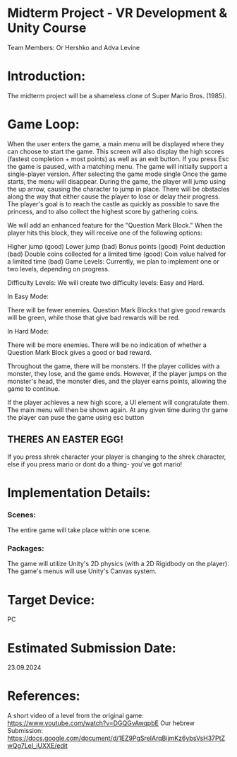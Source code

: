 # Midterm Project - VR Development & Unity Course
Team Members: Or Hershko and Adva Levine

# Introduction:
The midterm project will be a shameless clone of Super Mario Bros. (1985).

# Game Loop:
When the user enters the game, a main menu will be displayed where they can choose to start the game. This screen will also display the high scores (fastest completion + most points) as well as an exit button.
If you press Esc the game is paused, with a matching menu.
The game will initially support a single-player version.
After selecting the game mode single
Once the game starts, the menu will disappear. During the game, the player will jump using the up arrow, causing the character to jump in place. There will be obstacles along the way that either cause the player to lose or delay their progress. The player's goal is to reach the castle as quickly as possible to save the princess, and to also collect the highest score by gathering coins.

We will add an enhanced feature for the "Question Mark Block." When the player hits this block, they will receive one of the following options:

Higher jump (good)
Lower jump (bad)
Bonus points (good)
Point deduction (bad)
Double coins collected for a limited time (good)
Coin value halved for a limited time (bad)
Game Levels:
Currently, we plan to implement one or two levels, depending on progress.

Difficulty Levels:
We will create two difficulty levels: Easy and Hard.

In Easy Mode:

There will be fewer enemies.
Question Mark Blocks that give good rewards will be green, while those that give bad rewards will be red.

In Hard Mode:

There will be more enemies.
There will be no indication of whether a Question Mark Block gives a good or bad reward.

Throughout the game, there will be monsters. If the player collides with a monster, they lose, and the game ends. However, if the player jumps on the monster's head, the monster dies, and the player earns points, allowing the game to continue.

If the player achieves a new high score, a UI element will congratulate them. The main menu will then be shown again.
At any given time during thr game the player can puse the game using esc button

## THERES AN EASTER EGG!
If you press shrek character your player is changing to the shrek character, else if you press mario or dont do a thing- you've got mario!


# Implementation Details:
### Scenes:
The entire game will take place within one scene.

### Packages:
The game will utilize Unity's 2D physics (with a 2D Rigidbody on the player).
The game's menus will use Unity's Canvas system.

# Target Device:
PC
# Estimated Submission Date:
23.09.2024
# References:
A short video of a level from the original game:
https://www.youtube.com/watch?v=DGQGvAwqpbE
Our hebrew Submission:
https://docs.google.com/document/d/1EZ9PgSreIArqBijmKz6ybsVsH37PtZwQg7LeI_iUXXE/edit


